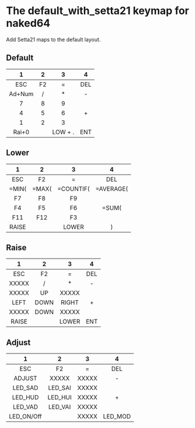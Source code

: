 # The default_with_setta21 keymap for naked64

Add Setta21 maps to the default layout.

## Default
|  1   |  2   |  3   |  4   |
|:----:|:----:|:----:|:----:|
|   ESC|    F2|     =|   DEL|
|Ad+Num|     /|     *|     -|
|     7|     8|     9|      |
|     4|     5|     6|     +|
|     1|     2|     3|      |
| Rai+0|      | LOW + .|   ENT|

## Lower
|  1   |  2   |  3   |  4   |
|:----:|:----:|:----:|:----:|
|   ESC|    F2|     =|   DEL|
| =MIN(| =MAX(|=COUNTIF(|=AVERAGE(|
|    F7|    F8|    F9|      |
|    F4|    F5|    F6| =SUM(|
|   F11|   F12|    F3|      |
| RAISE|      | LOWER|     )|

## Raise
|  1   |  2   |  3   |  4   |
|:----:|:----:|:----:|:----:|
|   ESC|    F2|     =|   DEL|
| XXXXX|     /|     *|     -|
| XXXXX|    UP| XXXXX|      |
|  LEFT|  DOWN| RIGHT|     +|
| XXXXX|  DOWN| XXXXX|      |
| RAISE|      | LOWER|   ENT|

## Adjust
|  1   |  2   |  3   |  4   |
|:----:|:----:|:----:|:----:|
|   ESC|    F2|     =|   DEL|
|ADJUST| XXXXX| XXXXX|     -|
|LED_SAD|LED_SAI| XXXXX|      |
|LED_HUD|LED_HUI| XXXXX|     +|
|LED_VAD|LED_VAI| XXXXX|      |
|LED_ON/Off|      | XXXXX|LED_MOD|

